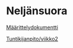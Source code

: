 # Neljänsuora

[Määrittelydokumentti](https://github.com/TatuSorjonen/Tiha/blob/master/maarittelydokumentti.md)

[Tuntikijanpito/viikko2](https://github.com/TatuSorjonen/Tiha/blob/master/tuntikirjanpito/viikko2.md)
